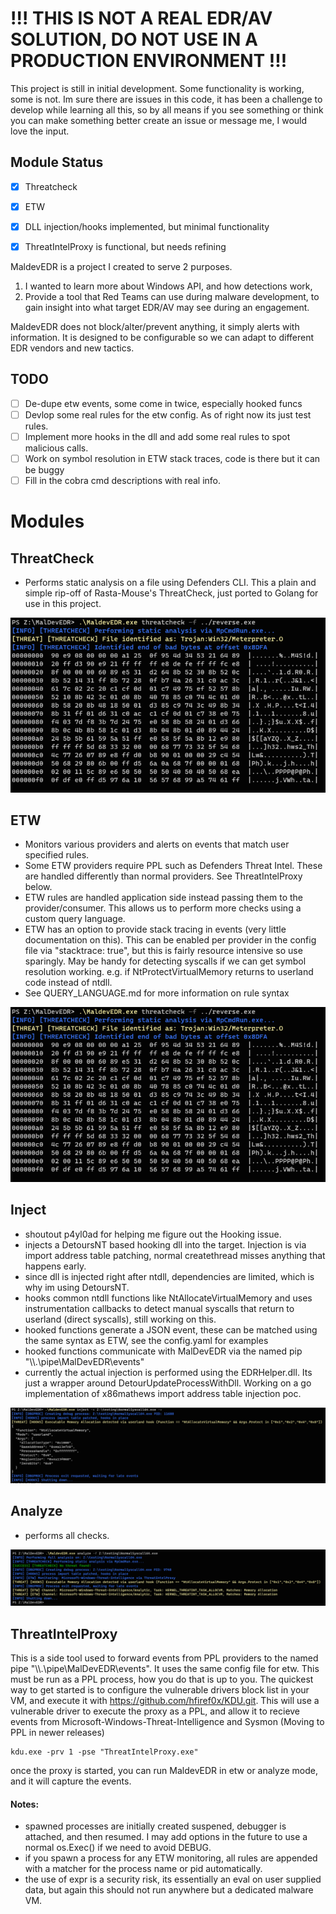 



# !!! THIS IS NOT A REAL EDR/AV SOLUTION, DO NOT USE IN A PRODUCTION ENVIRONMENT !!!

This project is still in initial development.  Some functionality is working, some is not. Im sure there are issues in this code, it has been a challenge to develop while learning all this, so by all means if you see something or think you can make something better create an issue or message me, I would love the input.

## Module Status
- [x] Threatcheck
- [x] ETW
- [x] DLL injection/hooks implemented, but minimal functionality
- [x] ThreatIntelProxy is functional, but needs refining


MaldevEDR is a project I created to serve 2 purposes. 
1. I wanted to learn more about Windows API, and how detections work, 
2. Provide a tool that Red Teams can use during malware development, to gain insight into what target EDR/AV may see during an engagement.  

MaldevEDR does not block/alter/prevent anything, it simply alerts with information. It is designed to be configurable so we can adapt to different EDR vendors and new tactics.


## TODO
- [ ] De-dupe etw events, some come in twice, especially hooked funcs
- [ ] Devlop some real rules for the etw config. As of right now its just test rules.
- [ ] Implement more hooks in the dll and add some real rules to spot malicious calls.
- [ ] Work on symbol resolution in ETW stack traces, code is there but it can be buggy
- [ ] Fill in the cobra cmd descriptions with real info.

# Modules
## ThreatCheck
- Performs static analysis on a file using Defenders CLI.  This a plain and simple rip-off of Rasta-Mouse's ThreatCheck, just ported to Golang for use in this project.

![Screenshot](threatcheck.png)


## ETW
- Monitors various providers and alerts on events that match user specified rules.
- Some ETW providers require PPL such as Defenders Threat Intel. These are handled differently than normal providers. See ThreatIntelProxy below.
- ETW rules are handled application side instead passing them to the provider/consumer. This allows us to perform more checks using a custom query language.
- ETW has an option to provide stack tracing in events (very little documentation on this). This can be enabled per provider in the config file via "stacktrace: true", but this is fairly resource intensive so use sparingly. May be handy for detecting syscalls if we can get symbol resolution working. e.g. if NtProtectVirtualMemory returns to userland code instead of ntdll.
- See QUERY_LANGUAGE.md for more information on rule syntax

![Screenshot](threatcheck.png)


## Inject
- shoutout p4yl0ad for helping me figure out the Hooking issue.
- injects a DetoursNT based hooking dll into the target. Injection is via import address table patching, normal createthread misses anything that happens early.
- since dll is injected right after ntdll, dependencies are limited, which is why im using DetoursNT.
- hooks common ntdll functions like NtAllocateVirtualMemory and uses instrumentation callbacks to detect manual syscalls that return to userland (direct syscalls), still working on this.
- hooked functions generate a JSON event, these can be matched using the same syntax as ETW, see the config.yaml for examples
- hooked functions communicate with MalDevEDR via the named pip "\\\\.\\pipe\\MalDevEDR\\events"
- currently the actual injection is performed using the EDRHelper.dll. Its just a wrapper around DetourUpdateProcessWithDll. Working on a go implementation of x86mathews import address table injection poc.

![Screenshot](inject.png)


## Analyze
- performs all checks.

![Screenshot](screenshot.png)

## ThreatIntelProxy
 This is a side tool used to forward events from PPL providers to the named pipe "\\\\.\\pipe\\MalDevEDR\\events". It uses the same config file for etw. This must be run as a PPL process, how you do that is up to you. The quickest way to get started is to configure the vulnerable drivers block list in your VM, and execute it with https://github.com/hfiref0x/KDU.git.  This will use a vulnerable driver to execute the proxy as a PPL, and allow it to recieve events from Microsoft-Windows-Threat-Intelligence and Sysmon (Moving to PPL in newer releases)
 ```
kdu.exe -prv 1 -pse "ThreatIntelProxy.exe" 
 ```
once the proxy is started, you can run MaldevEDR in etw or analyze mode, and it will capture the events.

#### Notes:
- spawned processes are initially created suspened, debugger is attached, and then resumed. I may add options in the future to use a normal os.Exec() if we need to avoid DEBUG.
- if you spawn a process for any ETW monitoring, all rules are appended with a matcher for the process name or pid automatically.
- the use of expr is a security risk, its essentially an eval on user supplied data, but again this should not run anywhere but a dedicated malware VM.


